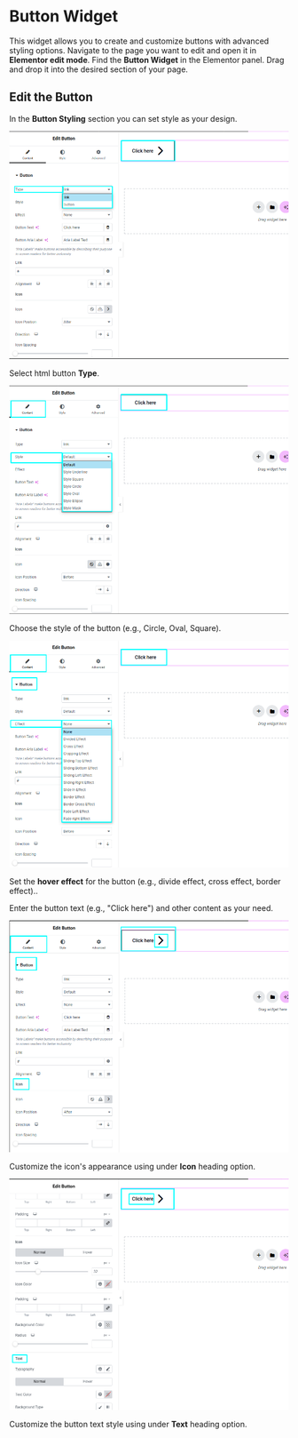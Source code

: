 # Button Widget

This widget allows you to create and customize buttons with advanced styling options. Navigate to the page you want to edit and open it in **Elementor edit mode**. Find the **Button Widget** in the Elementor panel. Drag and drop it into the desired section of your page.

## Edit the Button  
 In the **Button Styling** section you can set style as your design.

<p class="cmf--img-wrapper">
    <img src="/assets/framework/images/widgets/general-elements/button/button_1.png" alt="">
</p>

Select html button **Type**.

<p class="cmf--img-wrapper">
    <img src="/assets/framework/images/widgets/general-elements/button/button_2.png" alt="">
</p>

Choose the style of the button (e.g., Circle, Oval, Square). 

<p class="cmf--img-wrapper">
    <img src="/assets/framework/images/widgets/general-elements/button/button_3.png" alt="">
</p>

Set the **hover effect** for the button (e.g., divide effect, cross effect, border effect)..

Enter the button text (e.g., "Click here") and other content as your need.

<p class="cmf--img-wrapper">
    <img src="/assets/framework/images/widgets/general-elements/button/button_4.png" alt="">
</p>

Customize the icon's appearance using under **Icon** heading option.

<p class="cmf--img-wrapper">
    <img src="/assets/framework/images/widgets/general-elements/button/button_6.png" alt="">
</p>

Customize the button text style using under **Text** heading option.

 